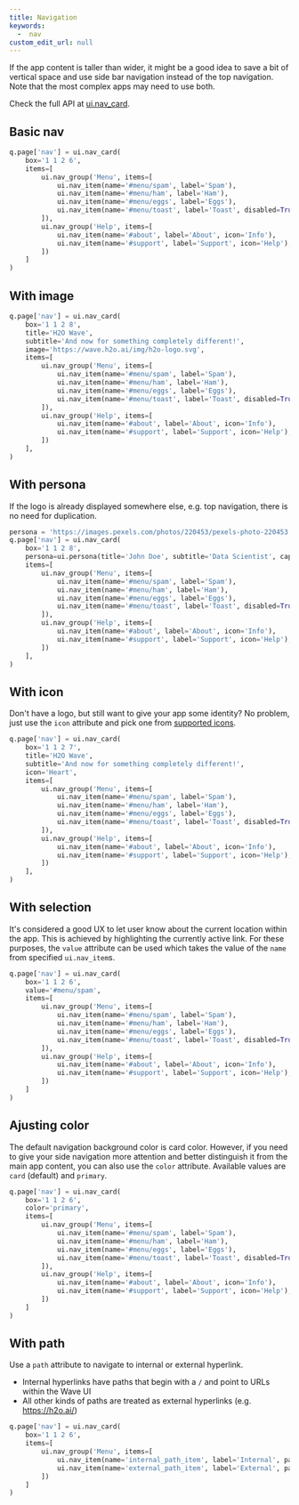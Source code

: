 ```yaml
---
title: Navigation
keywords:
  -  nav
custom_edit_url: null
---
```


If the app content is taller than wider, it might be a good idea to save a bit of vertical space and use side bar navigation instead of the top navigation. Note that the most complex apps may need to use both.

Check the full API at [ui.nav_card](/docs/api/ui#nav_card).

## Basic nav

```py
q.page['nav'] = ui.nav_card(
    box='1 1 2 6',
    items=[
        ui.nav_group('Menu', items=[
            ui.nav_item(name='#menu/spam', label='Spam'),
            ui.nav_item(name='#menu/ham', label='Ham'),
            ui.nav_item(name='#menu/eggs', label='Eggs'),
            ui.nav_item(name='#menu/toast', label='Toast', disabled=True),
        ]),
        ui.nav_group('Help', items=[
            ui.nav_item(name='#about', label='About', icon='Info'),
            ui.nav_item(name='#support', label='Support', icon='Help'),
        ])
    ]
)
```

## With image

```py
q.page['nav'] = ui.nav_card(
    box='1 1 2 8',
    title='H2O Wave',
    subtitle='And now for something completely different!',
    image='https://wave.h2o.ai/img/h2o-logo.svg',
    items=[
        ui.nav_group('Menu', items=[
            ui.nav_item(name='#menu/spam', label='Spam'),
            ui.nav_item(name='#menu/ham', label='Ham'),
            ui.nav_item(name='#menu/eggs', label='Eggs'),
            ui.nav_item(name='#menu/toast', label='Toast', disabled=True),
        ]),
        ui.nav_group('Help', items=[
            ui.nav_item(name='#about', label='About', icon='Info'),
            ui.nav_item(name='#support', label='Support', icon='Help'),
        ])
    ],
)
```

## With persona

If the logo is already displayed somewhere else, e.g. top navigation, there is no need for duplication.

```py
persona = 'https://images.pexels.com/photos/220453/pexels-photo-220453.jpeg?auto=compress&h=750&w=1260'
q.page['nav'] = ui.nav_card(
    box='1 1 2 8',
    persona=ui.persona(title='John Doe', subtitle='Data Scientist', caption='Online', size='xl', image=persona),
    items=[
        ui.nav_group('Menu', items=[
            ui.nav_item(name='#menu/spam', label='Spam'),
            ui.nav_item(name='#menu/ham', label='Ham'),
            ui.nav_item(name='#menu/eggs', label='Eggs'),
            ui.nav_item(name='#menu/toast', label='Toast', disabled=True),
        ]),
        ui.nav_group('Help', items=[
            ui.nav_item(name='#about', label='About', icon='Info'),
            ui.nav_item(name='#support', label='Support', icon='Help'),
        ])
    ],
)
```

## With icon

Don't have a logo, but still want to give your app some identity? No problem, just use the `icon` attribute and pick one from [supported icons](/docs/icons).

```py
q.page['nav'] = ui.nav_card(
    box='1 1 2 7',
    title='H2O Wave',
    subtitle='And now for something completely different!',
    icon='Heart',
    items=[
        ui.nav_group('Menu', items=[
            ui.nav_item(name='#menu/spam', label='Spam'),
            ui.nav_item(name='#menu/ham', label='Ham'),
            ui.nav_item(name='#menu/eggs', label='Eggs'),
            ui.nav_item(name='#menu/toast', label='Toast', disabled=True),
        ]),
        ui.nav_group('Help', items=[
            ui.nav_item(name='#about', label='About', icon='Info'),
            ui.nav_item(name='#support', label='Support', icon='Help'),
        ])
    ],
)
```

## With selection

It's considered a good UX to let user know about the current location within the app. This is achieved by highlighting the currently active link. For these purposes, the `value` attribute can be used which takes the value of the `name` from specified `ui.nav_item`s.

```py
q.page['nav'] = ui.nav_card(
    box='1 1 2 6',
    value='#menu/spam',
    items=[
        ui.nav_group('Menu', items=[
            ui.nav_item(name='#menu/spam', label='Spam'),
            ui.nav_item(name='#menu/ham', label='Ham'),
            ui.nav_item(name='#menu/eggs', label='Eggs'),
            ui.nav_item(name='#menu/toast', label='Toast', disabled=True),
        ]),
        ui.nav_group('Help', items=[
            ui.nav_item(name='#about', label='About', icon='Info'),
            ui.nav_item(name='#support', label='Support', icon='Help'),
        ])
    ]
)
```

## Ajusting color

The default navigation background color is card color. However, if you need to give your side navigation more attention and better distinguish it from the main app content, you can also use the `color` attribute. Available values are `card` (default) and `primary`.

```py
q.page['nav'] = ui.nav_card(
    box='1 1 2 6',
    color='primary',
    items=[
        ui.nav_group('Menu', items=[
            ui.nav_item(name='#menu/spam', label='Spam'),
            ui.nav_item(name='#menu/ham', label='Ham'),
            ui.nav_item(name='#menu/eggs', label='Eggs'),
            ui.nav_item(name='#menu/toast', label='Toast', disabled=True),
        ]),
        ui.nav_group('Help', items=[
            ui.nav_item(name='#about', label='About', icon='Info'),
            ui.nav_item(name='#support', label='Support', icon='Help'),
        ])
    ]
)
```

## With path

Use a `path` attribute to navigate to internal or external hyperlink.

- Internal hyperlinks have paths that begin with a `/` and point to URLs within the Wave UI
- All other kinds of paths are treated as external hyperlinks (e.g. <https://h2o.ai/>)

```py
q.page['nav'] = ui.nav_card(
    box='1 1 2 6',
    items=[
        ui.nav_group('Menu', items=[
            ui.nav_item(name='internal_path_item', label='Internal', path='/demo'),
            ui.nav_item(name='external_path_item', label='External', path='https://h2o.ai/')
        ])
    ]
)
```
